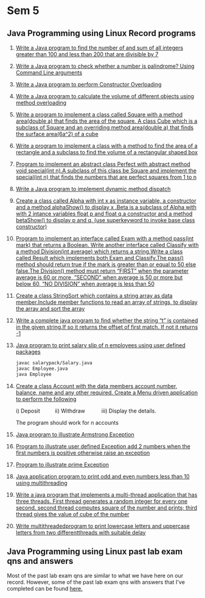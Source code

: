 # Sem 5

## Java Programming using Linux Record programs

1.  [Write a Java program to find the number of and sum of all integers greater than 100 and less than 200 that are divisible by 7](./java/SumDivisibleBy7.java)

2.  [Write a Java program to check whether a number is palindrome? Using Command Line arguments](./java/PalindromeCheck.java)

3.  [Write a Java program to perform Constructor Overloading](./java/ConstructorOverloading.java)

4.  [Write a Java program to calculate the volume of different objects using method overloading](./java/MethodOverloading.java)

5.  [Write a program to implement a class called Square with a method area(double a) that finds the area of the square. A class Cube which is a subclass of Square and an overriding method area(double a) that finds the surface area(6a^2) of a cube](./java/MethodOverriding.java)

6.  [Write a program to implement a class with a method to find the area of a rectangle and a subclass to find the volume of a rectangular shaped box](./java/Rectangle.java)

7.  [Program to implement an abstract class Perfect with abstract method void special(int n).A subclass of this class be Square and implement the special(int n) that finds the numbers that are perfect squares from 1 to n](./java/AbstractDemo.java)

8.  [Write a Java program to implement dynamic method dispatch](./java/TestPolymorphism.java)

9.  [Create a class called Alpha with int x as instance variable, a constructor and a method alphaShow() to display x .Beta is a subclass of Alpha with with 2 intance variables float p and float q,a constructor and a method betaShow() to display p and q. (use superkeyword to invoke base class constructor)](./java/SuperDem.java)

10. [Program to implement an interface called Exam with a method pass(int mark) that returns a Boolean. Write another interface called Classify with a method Division(int average) which returns a string.Write a class called Result which implements both Exam and Classify.The pass() method should return true if the mark is greater than or equal to 50 else false.The Division() method must return “FIRST” when the parameter average is 60 or more, ”SECOND” when average is 50 or more but below 60, “NO DIVISION” when average is less than 50](./java/ExamInterface.java)

11. [Create a class StringSort which contains a string array as data member.Include member functions to read an array of strings, to display the array and sort the array](./java/StringSort.java)

12. [Write a complete java program to find whether the string “t” is contained in the given string.If so it returns the offset of first match. If not it returns -1](./java/StringContainsDemo.java)

13. [Java program to print salary slip of n employees using user defined packages](./java/salary)

    ```bash
    javac salarypack/Salary.java
    javac Employee.java
    java Employee
    ```

14. [Create a class Account with the data members account number, balance, name and any other required. Create a Menu driven application to perform the following](./java/Bank.java)

    i) Deposit          ii) Withdraw           iii) Display the details.

    The program should work for n accounts

15. [Java program to illustrate Armstrong Exception](./java/ArmstrongTest.java)

16. [Program to illustrate user defined Exception add 2 numbers when the first numbers is positive otherwise raise an exception](./java/ExpTest.java)

17. [Program to illustrate prime Exception](./java/PrimeTest.java)

18. [Java application program to print odd and even numbers less than 10 using multithreading](./java/EvenOddThread.java)

19. [Write a java program that implements a multi-thread application that has three threads. First thread generates a random integer for every one second. second thread computes square of the number and prints; third thread gives the value of cube of the number](./java/InterThreadDemo.java)

20. [Write multithreadedprogram to print lowercase letters and uppercase letters from two differentthreads with suitable delay](./java/ThreadExample1.java)

## Java Programming using Linux past lab exam qns and answers

Most of the past lab exam qns are similar to what we have here on our record. However, some of the past lab exam qns with answers that I've completed can be found [here.](./prevLab/)
